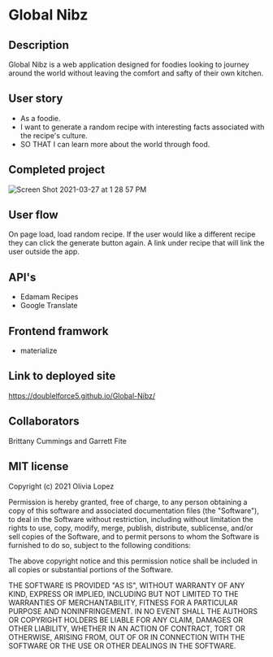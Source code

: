 # Global Nibz 

## Description
Global Nibz is a web application designed for foodies looking to journey around the world without leaving the comfort and safty of their own kitchen. 

## User story 
- As a foodie. 
- I want to generate a random recipe with interesting facts associated with the recipe's culture. 
- SO THAT I can learn more about the world through food. 

## Completed project 
![Screen Shot 2021-03-27 at 1 28 57 PM](https://user-images.githubusercontent.com/73543476/112730597-732c7f00-8f00-11eb-9114-ef4680343b11.png)

## User flow 
On page load, load random recipe. 
If the user would like a different recipe they can click the generate button again. 
A link under recipe that will link the user outside the app. 

## API's 
- Edamam Recipes 
- Google Translate 

## Frontend framwork 
- materialize

## Link to deployed site
https://doublelforce5.github.io/Global-Nibz/

## Collaborators 
Brittany Cummings and Garrett Fite 

## MIT license
Copyright (c) 2021 Olivia Lopez

Permission is hereby granted, free of charge, to any person obtaining a copy
of this software and associated documentation files (the "Software"), to deal
in the Software without restriction, including without limitation the rights
to use, copy, modify, merge, publish, distribute, sublicense, and/or sell
copies of the Software, and to permit persons to whom the Software is
furnished to do so, subject to the following conditions:

The above copyright notice and this permission notice shall be included in all
copies or substantial portions of the Software.

THE SOFTWARE IS PROVIDED "AS IS", WITHOUT WARRANTY OF ANY KIND, EXPRESS OR
IMPLIED, INCLUDING BUT NOT LIMITED TO THE WARRANTIES OF MERCHANTABILITY,
FITNESS FOR A PARTICULAR PURPOSE AND NONINFRINGEMENT. IN NO EVENT SHALL THE
AUTHORS OR COPYRIGHT HOLDERS BE LIABLE FOR ANY CLAIM, DAMAGES OR OTHER
LIABILITY, WHETHER IN AN ACTION OF CONTRACT, TORT OR OTHERWISE, ARISING FROM,
OUT OF OR IN CONNECTION WITH THE SOFTWARE OR THE USE OR OTHER DEALINGS IN THE
SOFTWARE.
